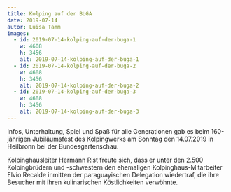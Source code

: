 ```yaml
---
title: Kolping auf der BUGA
date: 2019-07-14
autor: Luisa Tamm
images:
  - id: 2019-07-14-kolping-auf-der-buga-1
    w: 4608
    h: 3456
    alt: 2019-07-14-kolping-auf-der-buga-1
  - id: 2019-07-14-kolping-auf-der-buga-2
    w: 4608
    h: 3456
    alt: 2019-07-14-kolping-auf-der-buga-2
  - id: 2019-07-14-kolping-auf-der-buga-3
    w: 4608
    h: 3456
    alt: 2019-07-14-kolping-auf-der-buga-3
---
```


<!--mehr-->

Infos, Unterhaltung, Spiel und Spaß für alle Generationen gab es beim 160-jährigen Jubiläumsfest des Kolpingwerks am Sonntag den 14.07.2019 in Heilbronn bei der Bundesgartenschau.

Kolpinghausleiter Hermann Rist freute sich, dass er unter den 2.500 Kolpingbrüdern und -schwestern den ehemaligen Kolpinghaus-Mitarbeiter Elvio Recalde inmitten der paraguayischen Delegation wiedertraf, die ihre Besucher mit ihren kulinarischen Köstlichkeiten verwöhnte.
